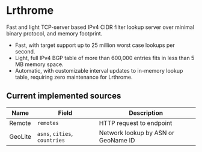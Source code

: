 # Lrthrome

Fast and light TCP-server based IPv4 CIDR filter lookup server over minimal binary protocol, and memory footprint.

- Fast, with target support up to 25 million worst case lookups per second.
- Light, full IPv4 BGP table of more than 600,000 entries fits in less than 5 MB memory space.
- Automatic, with customizable interval updates to in-memory lookup table, requiring zero maintenance for Lrthrome.

## Current implemented sources

|  Name   |             Field             |             Description             |
| ------- | ----------------------------- | ----------------------------------- |
| Remote  | `remotes`                     | HTTP request to endpoint            |
| GeoLite | `asns`, `cities`, `countries` | Network lookup by ASN or GeoName ID |
